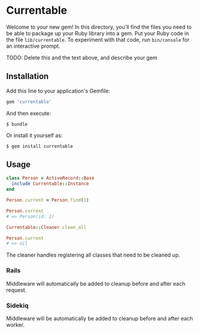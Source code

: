 # Currentable

Welcome to your new gem! In this directory, you'll find the files you need to be able to package up your Ruby library into a gem. Put your Ruby code in the file `lib/currentable`. To experiment with that code, run `bin/console` for an interactive prompt.

TODO: Delete this and the text above, and describe your gem

## Installation

Add this line to your application's Gemfile:

```ruby
gem 'currentable'
```

And then execute:

    $ bundle

Or install it yourself as:

    $ gem install currentable

## Usage

```ruby
class Person < ActiveRecord::Base
  include Currentable::Instance
end

Person.current = Person.find(1)

Person.current
# => Person(id: 1)

Currentable::Cleaner.clean_all

Person.current
# => nil
```

The cleaner handles registering all classes that need to be cleaned up.

### Rails

Middleware will automatically be added to cleanup before and after each request.

### Sidekiq

Middleware will be automatically be added to cleanup before and after each worker.
